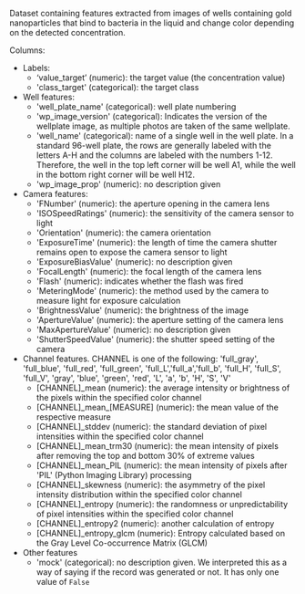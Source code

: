 ﻿Dataset containing features extracted from images of wells containing gold nanoparticles that bind to bacteria in the liquid and change color depending on the detected concentration.

Columns:

- Labels:
  - ‘value_target’ (numeric): the target value (the concentration value)
  - 'class_target' (categorical): the target class
- Well features:
  - 'well_plate_name' (categorical): well plate numbering
  - 'wp_image_version' (categorical): Indicates the version of the wellplate image, as multiple photos are taken of the same wellplate.
  - 'well_name' (categorical): name of a single well in the well plate. In a standard 96-well plate, the rows are generally labeled with the letters A-H and the columns are labeled with the numbers 1-12.
    Therefore, the well in the top left corner will be well A1, while the well in the bottom right corner will be well H12.
  - 'wp_image_prop' (numeric): no description given
- Camera features:
  - 'FNumber' (numeric): the aperture opening in the camera lens
  - 'ISOSpeedRatings' (numeric): the sensitivity of the camera sensor to light
  - 'Orientation' (numeric): the camera orientation
  - 'ExposureTime' (numeric): the length of time the camera shutter remains open to expose the camera sensor to light
  - 'ExposureBiasValue' (numeric): no description given
  - 'FocalLength' (numeric): the focal length of the camera lens
  - 'Flash' (numeric): indicates whether the flash was fired
  - 'MeteringMode' (numeric): the method used by the camera to measure light for exposure calculation
  - 'BrightnessValue' (numeric): the brightness of the image
  - 'ApertureValue' (numeric): the aperture setting of the camera lens
  - 'MaxApertureValue' (numeric): no description given
  - 'ShutterSpeedValue' (numeric): the shutter speed setting of the camera
- Channel features. CHANNEL is one of the following: 'full_gray', 'full_blue', 'full_red', 'full_green', 'full_L','full_a','full_b', 'full_H', 'full_S', 'full_V', 'gray', 'blue', 'green', 'red', 'L', 'a', 'b', 'H', 'S', 'V'
  - [CHANNEL]\_mean (numeric): the average intensity or brightness of the pixels within the specified color channel
  - [CHANNEL]\_mean\_[MEASURE] (numeric): the mean value of the respective measure
  - [CHANNEL]\_stddev (numeric): the standard deviation of pixel intensities within the specified color channel
  - [CHANNEL]\_mean_trm30 (numeric): the mean intensity of pixels after removing the top and bottom 30% of extreme values
  - [CHANNEL]\_mean_PIL (numeric): the mean intensity of pixels after 'PIL' (Python Imaging Library) processing
  - [CHANNEL]\_skewness (numeric): the asymmetry of the pixel intensity distribution within the specified color channel
  - [CHANNEL]\_entropy (numeric): the randomness or unpredictability of pixel intensities within the specified color channel
  - [CHANNEL]\_entropy2 (numeric): another calculation of entropy
  - [CHANNEL]\_entropy_glcm (numeric): Entropy calculated based on the Gray Level Co-occurrence Matrix (GLCM)
- Other features
  - 'mock' (categorical): no description given. We interpreted this as a way of saying if the record was generated or not. It has only one value of `False`
